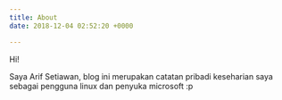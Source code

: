 ```yaml
---
title: About
date: 2018-12-04 02:52:20 +0000

---
```

Hi!

Saya Arif Setiawan, blog ini merupakan catatan pribadi keseharian saya sebagai pengguna linux dan penyuka microsoft :p